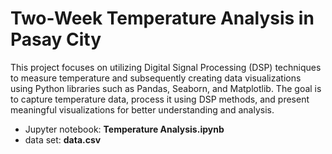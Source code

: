 # Two-Week Temperature Analysis in Pasay City

This project focuses on utilizing Digital Signal Processing (DSP) techniques to measure temperature and subsequently creating data visualizations using Python libraries such as Pandas, Seaborn, and Matplotlib. The goal is to capture temperature data, process it using DSP methods, and present meaningful visualizations for better understanding and analysis.

- Jupyter notebook: **Temperature Analysis.ipynb**
- data set: **data.csv**

